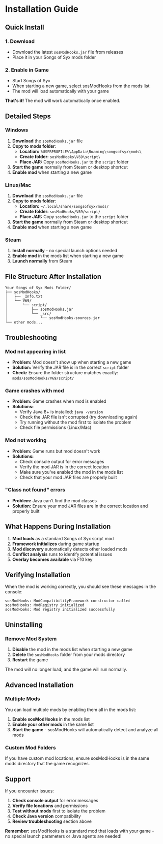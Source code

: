 # Installation Guide

## Quick Install

### 1. Download
- Download the latest `sosModHooks.jar` file from releases
- Place it in your Songs of Syx mods folder

### 2. Enable in Game
- Start Songs of Syx
- When starting a new game, select sosModHooks from the mods list
- The mod will load automatically with your game

**That's it!** The mod will work automatically once enabled.

## Detailed Steps

### Windows

1. **Download** the `sosModHooks.jar` file
2. **Copy to mods folder**:
   - **Location:** `%USERPROFILE%\AppData\Roaming\songsofsyx\mods\`
   - **Create folder:** `sosModHooks\V69\script\`
   - **Place JAR:** Copy `sosModHooks.jar` to the `script` folder
3. **Start the game** normally from Steam or desktop shortcut
4. **Enable mod** when starting a new game

### Linux/Mac

1. **Download** the `sosModHooks.jar` file
2. **Copy to mods folder**:
   - **Location:** `~/.local/share/songsofsyx/mods/`
   - **Create folder:** `sosModHooks/V69/script/`
   - **Place JAR:** Copy `sosModHooks.jar` to the `script` folder
3. **Start the game** normally from Steam or desktop shortcut
4. **Enable mod** when starting a new game

### Steam

1. **Install normally** - no special launch options needed
2. **Enable mod** in the mods list when starting a new game
3. **Launch normally** from Steam

## File Structure After Installation

```
Your Songs of Syx Mods Folder/
├── sosModHooks/
│   ├── _Info.txt
│   └── V69/
│       └── script/
│           ├── sosModHooks.jar
│           └── _src/
│               └── sosModHooks-sources.jar
└── other mods...
```

## Troubleshooting

### Mod not appearing in list
- **Problem:** Mod doesn't show up when starting a new game
- **Solution:** Verify the JAR file is in the correct `script` folder
- **Check:** Ensure the folder structure matches exactly: `mods/sosModHooks/V69/script/`

### Game crashes with mod
- **Problem:** Game crashes when mod is enabled
- **Solutions:**
  - Verify Java 8+ is installed: `java -version`
  - Check the JAR file isn't corrupted (try downloading again)
  - Try running without the mod first to isolate the problem
  - Check file permissions (Linux/Mac)

### Mod not working
- **Problem:** Game runs but mod doesn't work
- **Solutions:**
  - Check console output for error messages
  - Verify the mod JAR is in the correct location
  - Make sure you've enabled the mod in the mods list
  - Check that your mod JAR files are properly built

### "Class not found" errors
- **Problem:** Java can't find the mod classes
- **Solution:** Ensure your mod JAR files are in the correct location and properly built

## What Happens During Installation

1. **Mod loads** as a standard Songs of Syx script mod
2. **Framework initializes** during game startup
3. **Mod discovery** automatically detects other loaded mods
4. **Conflict analysis** runs to identify potential issues
5. **Overlay becomes available** via F10 key

## Verifying Installation

When the mod is working correctly, you should see these messages in the console:

```
sosModHooks: ModCompatibilityFramework constructor called
sosModHooks: ModRegistry initialized
sosModHooks: Mod registry initialized successfully
```

## Uninstalling

### Remove Mod System
1. **Disable** the mod in the mods list when starting a new game
2. **Delete** the `sosModHooks` folder from your mods directory
3. **Restart** the game

The mod will no longer load, and the game will run normally.

## Advanced Installation

### Multiple Mods
You can load multiple mods by enabling them all in the mods list:

1. **Enable sosModHooks** in the mods list
2. **Enable your other mods** in the same list
3. **Start the game** - sosModHooks will automatically detect and analyze all mods

### Custom Mod Folders
If you have custom mod locations, ensure sosModHooks is in the same mods directory that the game recognizes.

## Support

If you encounter issues:

1. **Check console output** for error messages
2. **Verify file locations** and permissions
3. **Test without mods** first to isolate the problem
4. **Check Java version** compatibility
5. **Review troubleshooting** section above

**Remember:** sosModHooks is a standard mod that loads with your game - no special launch parameters or Java agents are needed!
